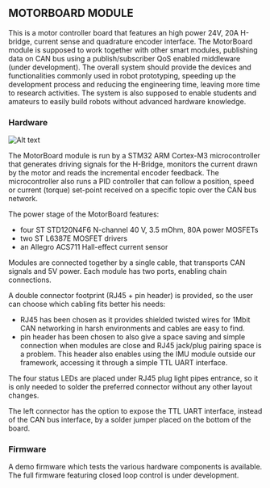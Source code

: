 MOTORBOARD MODULE
-----------------

This is a motor controller board that features an high power 24V, 20A H-bridge, current sense and quadrature encoder interface.
The MotorBoard module is supposed to work together with other smart modules, publishing data on CAN bus using a publish/subscriber QoS enabled middleware (under development).
The overall system should provide the devices and functionalities commonly used in robot prototyping, speeding up the development process and reducing the engineering time, leaving more time to research activities. The system is also supposed to enable students and amateurs to easily build robots without advanced hardware knowledge.

### Hardware

![Alt text](https://github.com/openrobots-dev/R2P_DCM_module/raw/master/hw/R2P_DCM_module.png)

The MotorBoard module is run by a STM32 ARM Cortex-M3 microcontroller that generates driving signals for the H-Bridge, monitors the current drawn by the motor and reads the incremental encoder feedback.
The microcontroller also runs a PID controller that can follow a position, speed or current (torque) set-point received on a specific topic over the CAN bus network.

The power stage of the MotorBoard features:

- four ST STD120N4F6 N-channel 40 V, 3.5 mOhm, 80A power MOSFETs
- two ST L6387E MOSFET drivers
- an Allegro ACS711 Hall-effect current sensor

Modules are connected together by a single cable, that transports CAN signals and 5V power. Each module has two ports, enabling chain connections.

A double connector footprint (RJ45 + pin header) is provided, so the user can choose which cabling fits better his needs:

- RJ45 has been chosen as it provides shielded twisted wires for 1Mbit CAN networking in harsh environments and cables are easy to find.
- pin header has been chosen to also give a space saving and simple connection when modules are close and RJ45 jack/plug pairing space is a problem. This header also enables using the IMU module outside our framework, accessing it through a simple TTL UART interface.

The four status LEDs are placed under RJ45 plug light pipes entrance, so it is only needed to solder the preferred connector without any other layout changes.

The left connector has the option to expose the TTL UART interface, instead of the CAN bus interface, by a solder jumper placed on the bottom of the board.

### Firmware

A demo firmware which tests the various hardware components is available.
The full firmware featuring closed loop control is under development.
